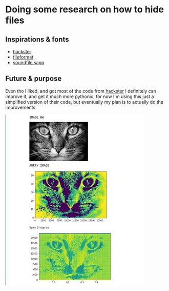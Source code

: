 # Doing some research on how to hide files

## Inspirations & fonts
- [hackster](https://www.hackster.io/sam1902/encode-image-in-sound-with-python-f46a3f)
- [fileformat](https://docs.fileformat.com/audio/wav/)
- [soundfile sapp](http://soundfile.sapp.org/doc/WaveFormat/)

## Future & purpose
Even tho I liked, and got most of the code from [hackster](https://www.hackster.io/sam1902/encode-image-in-sound-with-python-f46a3f) I definitely can improve it, and get it much more pythonic, for now I'm using this just a simplified version of their code, but eventually my plan is to actually do the improvements.

![EXAMPLE](https://github.com/Frederico-Esch/wav_spectrogram_steganography/blob/master/example.jpg)
